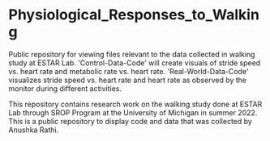 # Physiological_Responses_to_Walking
Public repository for viewing files relevant to the data collected in walking study at ESTAR Lab. 'Control-Data-Code' will create visuals of stride speed vs. heart rate and metabolic rate vs. heart rate. 'Real-World-Data-Code' visualizes stride speed vs. heart rate and heart rate as observed by the monitor during different activities. 


This repository contains research work on the walking study done at ESTAR Lab through SROP Program at the University of Michigan in summer 2022. This is a public repository to display code and data that was collected by Anushka Rathi.
